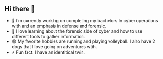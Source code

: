 ## Hi there 👋
- 🔭 I’m currently working on completing my bachelors in cyber operations with and an emphasis in defense and forensic.
- 🌱 I love learning about the forensic side of cyber and how to use different tools to gather information.
- 😄 My favorite hobbies are running and playing volleyball. I also have 2 dogs that I love going on adventures wtih. 
- ⚡ Fun fact: I have an identitical twin. 
